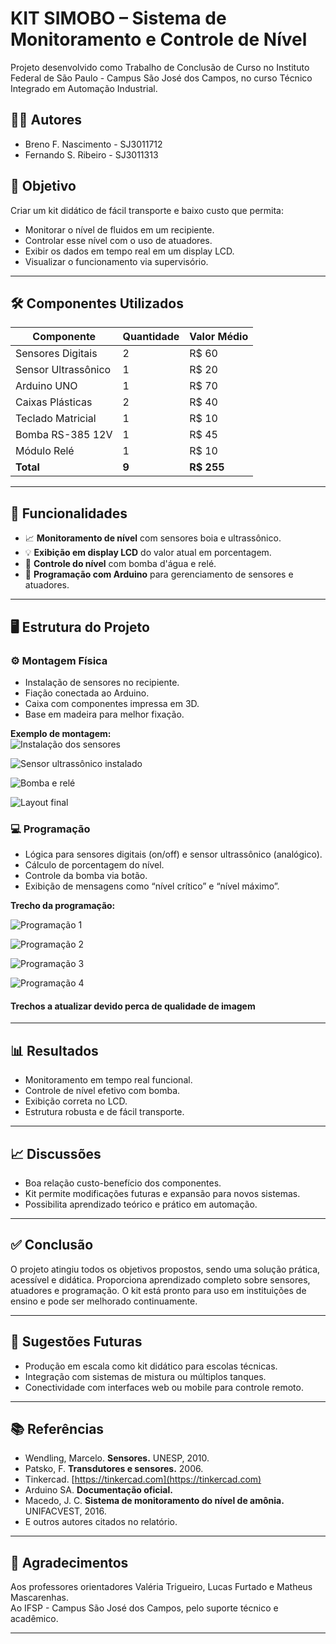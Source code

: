 # KIT SIMOBO – Sistema de Monitoramento e Controle de Nível

Projeto desenvolvido como Trabalho de Conclusão de Curso no Instituto Federal de São Paulo - Campus São José dos Campos, no curso Técnico Integrado em Automação Industrial.

## 👨‍🔧 Autores

- Breno F. Nascimento - SJ3011712  
- Fernando S. Ribeiro - SJ3011313

## 🎯 Objetivo

Criar um kit didático de fácil transporte e baixo custo que permita:
- Monitorar o nível de fluidos em um recipiente.
- Controlar esse nível com o uso de atuadores.
- Exibir os dados em tempo real em um display LCD.
- Visualizar o funcionamento via supervisório.

---

## 🛠️ Componentes Utilizados

| Componente           | Quantidade | Valor Médio |
|----------------------|------------|-------------|
| Sensores Digitais    | 2          | R$ 60       |
| Sensor Ultrassônico  | 1          | R$ 20       |
| Arduino UNO          | 1          | R$ 70       |
| Caixas Plásticas     | 2          | R$ 40       |
| Teclado Matricial    | 1          | R$ 10       |
| Bomba RS-385 12V     | 1          | R$ 45       |
| Módulo Relé          | 1          | R$ 10       |
| **Total**            | **9**      | **R$ 255**  |

---

## 🧪 Funcionalidades

- 📈 **Monitoramento de nível** com sensores boia e ultrassônico.
- 💡 **Exibição em display LCD** do valor atual em porcentagem.
- 🔄 **Controle do nível** com bomba d'água e relé.
- 🧠 **Programação com Arduino** para gerenciamento de sensores e atuadores.

---

## 🖥️ Estrutura do Projeto

### ⚙️ Montagem Física
- Instalação de sensores no recipiente.
- Fiação conectada ao Arduino.
- Caixa com componentes impressa em 3D.
- Base em madeira para melhor fixação.

**Exemplo de montagem:**  
![Instalação dos sensores](https://github.com/fernandosantos09/simobo/blob/main/PJI/Relat%C3%B3rio/sensores.png)  

![Sensor ultrassônico instalado](https://github.com/fernandosantos09/simobo/blob/main/PJI/Relat%C3%B3rio/sensor_ultrassonico.png)  

![Bomba e relé](https://github.com/fernandosantos09/simobo/blob/main/PJI/Relat%C3%B3rio/bomba_rele.png)

![Layout final](https://github.com/fernandosantos09/simobo/blob/main/PJI/Relat%C3%B3rio/layout_final.png)

### 💻 Programação

- Lógica para sensores digitais (on/off) e sensor ultrassônico (analógico).
- Cálculo de porcentagem do nível.
- Controle da bomba via botão.
- Exibição de mensagens como “nível crítico” e “nível máximo”.

**Trecho da programação:**  

![Programação 1](https://github.com/fernandosantos09/simobo/blob/main/PJI/Relat%C3%B3rio/programacao1.png) 

![Programação 2](https://github.com/fernandosantos09/simobo/blob/main/PJI/Relat%C3%B3rio/programacao2.png)

![Programação 3](https://github.com/fernandosantos09/simobo/blob/main/PJI/Relat%C3%B3rio/programacao3.png)

![Programação 4](https://github.com/fernandosantos09/simobo/blob/main/PJI/Relat%C3%B3rio/programacao4.png)

#### Trechos a atualizar devido perca de qualidade de imagem
---

## 📊 Resultados

- Monitoramento em tempo real funcional.
- Controle de nível efetivo com bomba.
- Exibição correta no LCD.
- Estrutura robusta e de fácil transporte.

---

## 📈 Discussões

- Boa relação custo-benefício dos componentes.
- Kit permite modificações futuras e expansão para novos sistemas.
- Possibilita aprendizado teórico e prático em automação.

---

## ✅ Conclusão

O projeto atingiu todos os objetivos propostos, sendo uma solução prática, acessível e didática. Proporciona aprendizado completo sobre sensores, atuadores e programação. O kit está pronto para uso em instituições de ensino e pode ser melhorado continuamente.

---

## 🚀 Sugestões Futuras

- Produção em escala como kit didático para escolas técnicas.
- Integração com sistemas de mistura ou múltiplos tanques.
- Conectividade com interfaces web ou mobile para controle remoto.

---

## 📚 Referências

- Wendling, Marcelo. **Sensores.** UNESP, 2010.
- Patsko, F. **Transdutores e sensores.** 2006.
- Tinkercad. [https://tinkercad.com](https://tinkercad.com)
- Arduino SA. **Documentação oficial.**
- Macedo, J. C. **Sistema de monitoramento do nível de amônia.** UNIFACVEST, 2016.
- E outros autores citados no relatório.

---

## 🏫 Agradecimentos

Aos professores orientadores Valéria Trigueiro, Lucas Furtado e Matheus Mascarenhas.  
Ao IFSP - Campus São José dos Campos, pelo suporte técnico e acadêmico.

---


